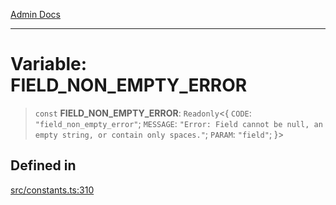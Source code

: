 [Admin Docs](/)

***

# Variable: FIELD\_NON\_EMPTY\_ERROR

> `const` **FIELD\_NON\_EMPTY\_ERROR**: `Readonly`\<\{ `CODE`: `"field_non_empty_error"`; `MESSAGE`: `"Error: Field cannot be null, an empty string, or contain only spaces."`; `PARAM`: `"field"`; \}\>

## Defined in

[src/constants.ts:310](https://github.com/Suyash878/talawa-api/blob/cfd688207611ba245c99edd8dbaccb2cdbf6a043/src/constants.ts#L310)
